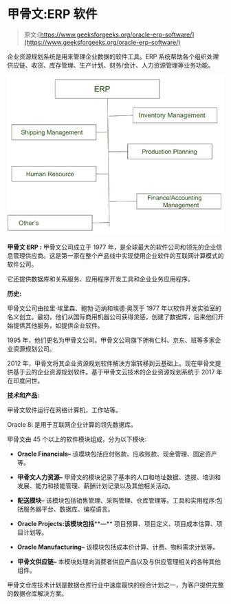 # 甲骨文:ERP 软件

> 原文:[https://www.geeksforgeeks.org/oracle-erp-software/](https://www.geeksforgeeks.org/oracle-erp-software/)

企业资源规划系统是用来管理企业数据的软件工具。ERP 系统帮助各个组织处理供应链、收货、库存管理、生产计划、财务/会计、人力资源管理等业务功能。

![](img/6a09154d756483abe102086a12126319.png)

**甲骨文 ERP :**
甲骨文公司成立于 1977 年，是全球最大的软件公司和领先的企业信息管理供应商。这是第一家在整个产品线中实现使用企业软件的互联网计算模式的软件公司。

它还提供数据库和关系服务、应用程序开发工具和企业业务应用程序。

**历史:**

甲骨文公司由拉里·埃里森、鲍勃·迈纳和埃德·奥茨于 1977 年以软件开发实验室的名义创立。最初，他们从国际商用机器公司获得灵感，创建了数据库，后来他们开始提供其他服务，如提供企业软件。

1995 年，他们更名为甲骨文公司。甲骨文公司旗下拥有仁科、京东、班等多家企业资源规划公司。

2012 年，甲骨文将其企业资源规划软件解决方案转移到云基础上。现在甲骨文提供基于云的企业资源规划软件。基于甲骨文云技术的企业资源规划系统于 2017 年在印度问世。

**技术和产品:**

甲骨文软件运行在网络计算机，工作站等。

Oracle 8i 是用于互联网企业计算的领先数据库。

甲骨文由 45 个以上的软件模块组成，分为以下模块:

*   **Oracle Financials–**
    该模块包括应付账款、应收账款、现金管理、固定资产等。

*   **甲骨文人力资源–**
    甲骨文的模块记录了基本的人口和地址数据、选拔、培训和发展、能力和技能管理、薪酬计划记录以及其他相关活动。

*   **配送模块–**
    该模块包括销售管理、采购管理、仓库管理等。工具和实用程序:包括服务器平台、数据库、编程语言。

*   **Oracle Projects:该模块包括****—**
    项目预算、项目定义、项目成本估算、项目计划等。

*   **Oracle Manufacturing–**
    该模块包括成本价计算、计费、物料需求计划等。

*   **甲骨文供应链–**
    本模块处理向消费者供应产品以及与供应管理相关的各种其他组件。

甲骨文仓库技术计划是数据仓库行业中速度最快的综合计划之一，为客户提供完整的数据仓库解决方案。